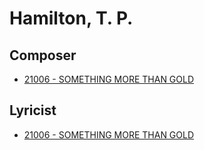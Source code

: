 # Hamilton, T. P.

## Composer

- [21006 - SOMETHING MORE THAN GOLD](/hymns/21006.md)

## Lyricist

- [21006 - SOMETHING MORE THAN GOLD](/hymns/21006.md)

